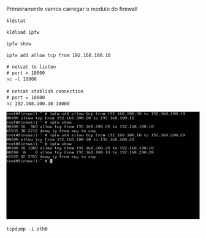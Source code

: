 Primeiramente vamos carregar o modulo do firewall 

```
kldstat
```
```
kldload ipfw
```
```
ipfw show
```

```
ipfw add allow tcp from 192.168.100.10
```

```
# netcat to listen
# port = 10000
nc -l 10000

# netcat stablish connection
# port = 10000
nc 192.168.100.10 10000

```

![](docs/images/both_rules.png)

```
tcpdump -i eth0
```

